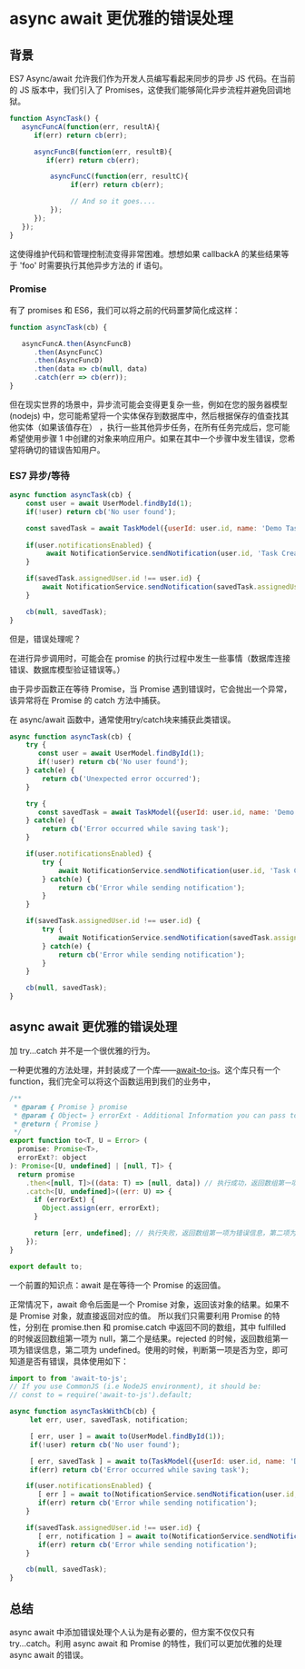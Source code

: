 # async await 更优雅的错误处理

## 背景
ES7 Async/await 允许我们作为开发人员编写看起来同步的异步 JS 代码。在当前的 JS 版本中，我们引入了 Promises，这使我们能够简化异步流程并避免回调地狱。

```js
function AsyncTask() {
   asyncFuncA(function(err, resultA){
      if(err) return cb(err);

      asyncFuncB(function(err, resultB){
         if(err) return cb(err);

          asyncFuncC(function(err, resultC){
               if(err) return cb(err);

               // And so it goes....
          });
      });
   });
}
```

这使得维护代码和管理控制流变得非常困难。想想如果 callbackA 的某些结果等于 'foo' 时需要执行其他异步方法的 if 语句。

### Promise

有了 promises 和 ES6，我们可以将之前的代码噩梦简化成这样：
```js
function asyncTask(cb) {

   asyncFuncA.then(AsyncFuncB)
      .then(AsyncFuncC)
      .then(AsyncFuncD)
      .then(data => cb(null, data)
      .catch(err => cb(err));
}
```
但在现实世界的场景中，异步流可能会变得更复杂一些，例如在您的服务器模型 (nodejs) 中，您可能希望将一个实体保存到数据库中，然后根据保存的值查找其他实体（如果该值存在） ，执行一些其他异步任务，在所有任务完成后，您可能希望使用步骤 1 中创建的对象来响应用户。如果在其中一个步骤中发生错误，您希望将确切的错误告知用户。

### ES7 异步/等待
```js
async function asyncTask(cb) {
    const user = await UserModel.findById(1);
    if(!user) return cb('No user found');

    const savedTask = await TaskModel({userId: user.id, name: 'Demo Task'});
    
    if(user.notificationsEnabled) {
         await NotificationService.sendNotification(user.id, 'Task Created');  
    }

    if(savedTask.assignedUser.id !== user.id) {
        await NotificationService.sendNotification(savedTask.assignedUser.id, 'Task was created for you');
    }

    cb(null, savedTask);
}
```

但是，错误处理呢？

在进行异步调用时，可能会在 promise 的执行过程中发生一些事情（数据库连接错误、数据库模型验证错误等。）

由于异步函数正在等待 Promise，当 Promise 遇到错误时，它会抛出一个异常，该异常将在 Promise 的 catch 方法中捕获。

在 async/await 函数中，通常使用try/catch块来捕获此类错误。

```js
async function asyncTask(cb) {
    try {
       const user = await UserModel.findById(1);
       if(!user) return cb('No user found');
    } catch(e) {
        return cb('Unexpected error occurred');
    }

    try {
       const savedTask = await TaskModel({userId: user.id, name: 'Demo Task'});
    } catch(e) {
        return cb('Error occurred while saving task');
    }

    if(user.notificationsEnabled) {
        try {
            await NotificationService.sendNotification(user.id, 'Task Created');  
        } catch(e) {
            return cb('Error while sending notification');
        }
    }

    if(savedTask.assignedUser.id !== user.id) {
        try {
            await NotificationService.sendNotification(savedTask.assignedUser.id, 'Task was created for you');
        } catch(e) {
            return cb('Error while sending notification');
        }
    }

    cb(null, savedTask);
}
```

## async await 更优雅的错误处理

加 try...catch 并不是一个很优雅的行为。

一种更优雅的方法处理，并封装成了一个库——[await-to-js](https://github.com/scopsy/await-to-js)。这个库只有一个 function，我们完全可以将这个函数运用到我们的业务中，
```js
/**
 * @param { Promise } promise
 * @param { Object= } errorExt - Additional Information you can pass to the err object
 * @return { Promise }
 */
export function to<T, U = Error> (
  promise: Promise<T>,
  errorExt?: object
): Promise<[U, undefined] | [null, T]> {
  return promise
    .then<[null, T]>((data: T) => [null, data]) // 执行成功，返回数组第一项为 null。第二个是结果。
    .catch<[U, undefined]>((err: U) => {
      if (errorExt) {
        Object.assign(err, errorExt);
      }

      return [err, undefined]; // 执行失败，返回数组第一项为错误信息，第二项为 undefined
    });
}

export default to;
```

一个前置的知识点：await 是在等待一个 Promise 的返回值。

正常情况下，await 命令后面是一个 Promise 对象，返回该对象的结果。如果不是 Promise 对象，就直接返回对应的值。
所以我们只需要利用 Promise 的特性，分别在 promise.then 和 promise.catch 中返回不同的数组，其中 fulfilled 的时候返回数组第一项为 null，第二个是结果。rejected 的时候，返回数组第一项为错误信息，第二项为 undefined。使用的时候，判断第一项是否为空，即可知道是否有错误，具体使用如下：
```js
import to from 'await-to-js';
// If you use CommonJS (i.e NodeJS environment), it should be:
// const to = require('await-to-js').default;

async function asyncTaskWithCb(cb) {
     let err, user, savedTask, notification;

     [ err, user ] = await to(UserModel.findById(1));
     if(!user) return cb('No user found');

     [ err, savedTask ] = await to(TaskModel({userId: user.id, name: 'Demo Task'}));
     if(err) return cb('Error occurred while saving task');

    if(user.notificationsEnabled) {
       [ err ] = await to(NotificationService.sendNotification(user.id, 'Task Created'));
       if(err) return cb('Error while sending notification');
    }

    if(savedTask.assignedUser.id !== user.id) {
       [ err, notification ] = await to(NotificationService.sendNotification(savedTask.assignedUser.id, 'Task was created for you'));
       if(err) return cb('Error while sending notification');
    }

    cb(null, savedTask);
}
```

## 总结
async await 中添加错误处理个人认为是有必要的，但方案不仅仅只有 try...catch。利用 async await 和 Promise 的特性，我们可以更加优雅的处理 async await 的错误。
